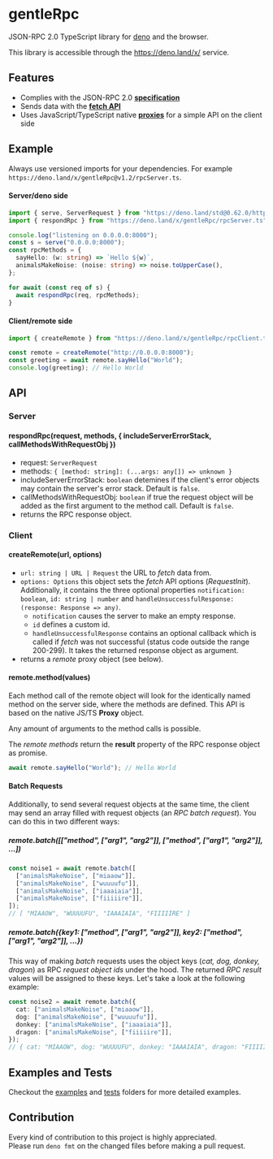 # gentleRpc

JSON-RPC 2.0 TypeScript library for [deno](https://github.com/denoland/deno) and
the browser.

This library is accessible through the https://deno.land/x/ service.

## Features

- Complies with the JSON-RPC 2.0
  [**specification**](https://www.jsonrpc.org/specification)
- Sends data with the
  [**fetch API**](https://developer.mozilla.org/en-US/docs/Web/API/Fetch_API)
- Uses JavaScript/TypeScript native
  [**proxies**](https://developer.mozilla.org/en-US/docs/Web/JavaScript/Reference/Global_Objects/Proxy)
  for a simple API on the client side

## Example

Always use versioned imports for your dependencies. For example
`https://deno.land/x/gentleRpc@v1.2/rpcServer.ts`.

#### Server/deno side

```typescript
import { serve, ServerRequest } from "https://deno.land/std@0.62.0/http/server.ts";
import { respondRpc } from "https://deno.land/x/gentleRpc/rpcServer.ts";

console.log("listening on 0.0.0.0:8000");
const s = serve("0.0.0.0:8000");
const rpcMethods = {
  sayHello: (w: string) => `Hello ${w}`,
  animalsMakeNoise: (noise: string) => noise.toUpperCase(),
};

for await (const req of s) {
  await respondRpc(req, rpcMethods);
}
```

#### Client/remote side

```typescript
import { createRemote } from "https://deno.land/x/gentleRpc/rpcClient.ts";

const remote = createRemote("http://0.0.0.0:8000");
const greeting = await remote.sayHello("World");
console.log(greeting); // Hello World
```

## API

### Server

#### respondRpc(request, methods, { includeServerErrorStack, callMethodsWithRequestObj })

- request: `ServerRequest`
- methods: `{ [method: string]: (...args: any[]) => unknown }`
- includeServerErrorStack: `boolean` detemines if the client's error objects may
  contain the server's error stack. Default is `false`.
- callMethodsWithRequestObj: `boolean` if true the request object will be added
  as the first argument to the method call. Default is `false`.
- returns the RPC response object.

### Client

#### createRemote(url, options)

- `url: string | URL | Request` the URL to _fetch_ data from.
- `options: Options` this object sets the _fetch_ API options (_RequestInit_).
  Additionally, it contains the three optional properties
  `notification: boolean`, `id: string | number` and
  `handleUnsuccessfulResponse: (response: Response => any)`.
  - `notification` causes the server to make an empty response.
  - `id` defines a custom id.
  - `handleUnsuccessfulResponse` contains an optional callback which is called
    if _fetch_ was not successful (status code outside the range 200-299). It
    takes the returned response object as argument.
- returns a _remote_ proxy object (see below).

#### remote.method(values)

Each method call of the remote object will look for the identically named method
on the server side, where the methods are defined. This API is based on the
native JS/TS **Proxy** object.

Any amount of arguments to the method calls is possible.

The _remote methods_ return the **result** property of the RPC response object
as promise.

```typescript
await remote.sayHello("World"); // Hello World
```

#### Batch Requests

Additionally, to send several request objects at the same time, the client may
send an array filled with request objects (an _RPC batch request_). You can do
this in two different ways:

##### remote.batch([["method", ["arg1", "arg2"]], ["method", ["arg1", "arg2"]], ...])

```typescript
const noise1 = await remote.batch([
  ["animalsMakeNoise", ["miaaow"]],
  ["animalsMakeNoise", ["wuuuufu"]],
  ["animalsMakeNoise", ["iaaaiaia"]],
  ["animalsMakeNoise", ["fiiiiire"]],
]);
// [ "MIAAOW", "WUUUUFU", "IAAAIAIA", "FIIIIIRE" ]
```

##### remote.batch({key1: ["method", ["arg1", "arg2"]], key2: ["method", ["arg1", "arg2"]], ...})

This way of making _batch_ requests uses the object keys (_cat, dog, donkey,
dragon_) as RPC _request object ids_ under the hood. The returned _RPC result_
values will be assigned to these keys. Let's take a look at the following
example:

```typescript
const noise2 = await remote.batch({
  cat: ["animalsMakeNoise", ["miaaow"]],
  dog: ["animalsMakeNoise", ["wuuuufu"]],
  donkey: ["animalsMakeNoise", ["iaaaiaia"]],
  dragon: ["animalsMakeNoise", ["fiiiiire"]],
});
// { cat: "MIAAOW", dog: "WUUUUFU", donkey: "IAAAIAIA", dragon: "FIIIIIRE" }
```

## Examples and Tests

Checkout the
[examples](https://github.com/timonson/gentleRpc/tree/master/examples) and
[tests](https://github.com/timonson/gentleRpc/tree/master/tests) folders for
more detailed examples.

## Contribution

Every kind of contribution to this project is highly appreciated.  
Please run `deno fmt` on the changed files before making a pull request.
